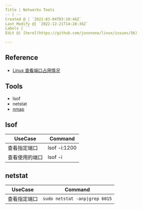```yaml
---
Title | Networks Tools
-- | --
Created @ | `2021-03-04T03:10:46Z`
Last Modify @| `2022-12-21T14:28:36Z`
Labels | ``
Edit @| [here](https://github.com/junxnone/linux/issues/56)

---
```

## Reference
- [Linux 查看端口占用情况](https://www.runoob.com/w3cnote/linux-check-port-usage.html)

## Tools
- lsof
- netstat
- [nmap](./nmap)

## lsof

UseCase | Command
-- | --
查看指定端口  | lsof -i:1200
查看使用的端口 | lsof -i

##  netstat

UseCase | Command
-- | --
查看指定端口  | `sudo netstat -anp\|grep 6015`




